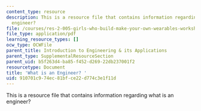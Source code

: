 ```yaml
---
content_type: resource
description: This is a resource file that contains information regarding what is an
  engineer?
file: /courses/res-2-005-girls-who-build-make-your-own-wearables-workshop-spring-2015/910701c974ec81bfce22d774c3e1f11d_MITRES_2_005S15_Speaker.pdf
file_type: application/pdf
learning_resource_types: []
ocw_type: OCWFile
parent_title: Introduction to Engineering & its Applications
parent_type: SupplementalResourceSection
parent_uid: b5f263d4-ba85-f452-d269-22db237001f2
resourcetype: Document
title: 'What is an Engineer? '
uid: 910701c9-74ec-81bf-ce22-d774c3e1f11d
---
```

This is a resource file that contains information regarding what is an engineer?

